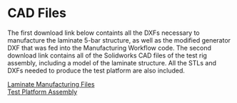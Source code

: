 # CAD Files

The first download link below containts all the DXFs necessary to manufacture the laminate 5-bar structure, as well as the modified generator DXF that was fed into the Manufacturing Workflow code. The second download link contains all of the Solidworks CAD files of the test rig assembly, including a model of the laminate structure. All the STLs and DXFs needed to produce the test platform are also included. 

[Laminate Manufacturing Files](https://matt-nolan11.github.io/Laminate%20Manufacturing%20Files.zip)\
[Test Platform Assembly](https://matt-nolan11.github.io/Test%20Platform%20assembly.zip)
